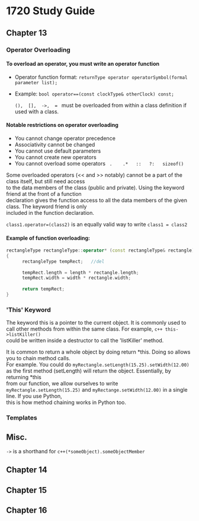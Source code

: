 # 1720 Study Guide
## Chapter 13

### Operator Overloading
		
 #### To overload an operator, you must write an operator function <br />
- Operator function format: ```returnType operator operatorSymbol(formal parameter list);``` <br />
- Example:                  ```bool operator==(const clockType& otherClock) const;``` <br />
	
	```(),  [],  ->,  = ``` must be overloaded from within a class definition if used with a class.
			
#### Notable restrictions on operator overloading <br />
- You cannot change operator precedence <br />
- Associativity cannot be changed  <br />
- You cannot use default parameters <br />
- You cannot create new operators <br />
- You cannot overload some operators ``` .    .*   ::   ?:   sizeof()``` <br />
		
Some overloaded operators (<< and >> notably) cannot be a part of the class itself, but still need access <br /> 
to the data members of the class (public and private). Using the keyword friend at the front of a function  <br />
declaration gives the function access to all the data members of the given class. The keyword friend is only   <br />
included in the function declaration.  <br />
	
```class1.operator=(class2)``` is an equally valid way to write ```class1 = class2``` <br />
	
#### Example of function overloading: <br />
``` c++
rectangleType rectangleType::operator* (const rectangleType& rectangle) const 
{ 
      rectangleType tempRect;   //del
      
      tempRect.length = length * rectangle.length; 
      tempRect.width = width * rectangle.width; 
      
      return tempRect; 
}
```

### 'This' Keyword 
The keyword this is a pointer to the current object. It is commonly used to call other methods from within the same class. For example, ```c++ this->listKiller()```  <br />
could be  written inside a destructor to call the 'listKiller' method. <br />

It is common to return a whole object by doing return \*this. Doing so allows you to chain method calls. <br />
For example. You could do ```myRectangle.setLength(15.25).setWidth(12.00)``` as the first method (setLength) will return the object. Essentially, by returning \*this  <br />
from our function, we allow ourselves to write  ```myRectangle.setLength(15.25)``` and ```myRectange.setWidth(12.00)``` in a single line. If you use Python, <br />
this is how method chaining works in Python too. <br />
	
### Templates
	

## Misc.
```->```  is a shorthand for ```c++(*someObject).someObjectMember``` <br />

## Chapter 14


## Chapter 15


## Chapter 16

